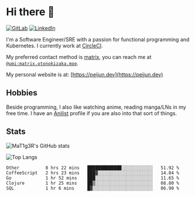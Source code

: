 # Hi there 👋
[<img alt="GitLab" src="https://img.shields.io/badge/gitlab%20-%23181717.svg?&style=for-the-badge&logo=gitlab&logoColor=white"/>](https://gitlab.otonokizaka.moe/Umi)
[<img alt="LinkedIn" src="https://img.shields.io/badge/linkedin%20-%230077B5.svg?&style=for-the-badge&logo=linkedin&logoColor=white"/>](https://www.linkedin.com/in/peijun-ma)

I'm a Software Engineer/SRE with a passion for functional programming and Kubernetes.
I currently work at [CircleCI](https://circleci.com/).

My preferred contact method is [matrix](https://matrix.org),
you can reach me at [`@umi:matrix.otonokizaka.moe`](https://matrix.to/#/@umi:matrix.otonokizaka.moe).

My personal website is at: [https://peijun.dev](https://peijun.dev)

## Hobbies

Beside programming, I also like watching anime, reading manga/LNs in my free time.
I have an [Anilist](https://anilist.co/user/MaT1g3R/) profile if you are also into that sort of things.

## Stats

![MaT1g3R's GitHub stats](https://github-readme-stats.vercel.app/api?username=MaT1g3R&count_private=true&show_icons=true&theme=tokyonight)

![Top Langs](https://github-readme-stats.vercel.app/api/top-langs/?username=MaT1g3R&count_private=true&theme=tokyonight&layout=compact&langs_count=7)

<!--START_SECTION:waka-->
```text
Other          8 hrs 22 mins   █████████████░░░░░░░░░░░░   51.92 % 
CoffeeScript   2 hrs 23 mins   ███▓░░░░░░░░░░░░░░░░░░░░░   14.84 % 
Go             1 hr 52 mins    ███░░░░░░░░░░░░░░░░░░░░░░   11.65 % 
Clojure        1 hr 25 mins    ██▒░░░░░░░░░░░░░░░░░░░░░░   08.80 % 
SQL            1 hr 6 mins     █▓░░░░░░░░░░░░░░░░░░░░░░░   06.90 % 
```
<!--END_SECTION:waka-->
